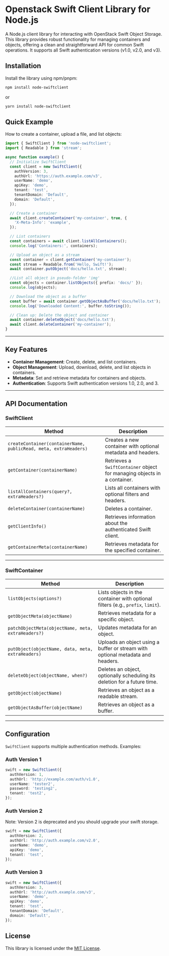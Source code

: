 # Openstack Swift Client Library for Node.js

A Node.js client library for interacting with OpenStack Swift Object Storage. This library provides robust functionality for managing containers and objects, offering a clean and straightforward API for common Swift operations.
It supports all Swift authentication versions (v1.0, v2.0, and v3).

## **Installation**

Install the library using npm/pnpm:

```bash
npm install node-swiftclient
```

or

```bash
yarn install node-swiftclient
```

## Quick Example

How to create a container, upload a file, and list objects:

```typescript
import { SwiftClient } from 'node-swiftclient';
import { Readable } from 'stream';

async function example() {
  // Initialize SwiftClient
  const client = new SwiftClient({
    authVersion: 3,
    authUrl: 'https://auth.example.com/v3',
    userName: 'demo',
    apiKey: 'demo',
    tenant: 'test',
    tenantDomain: 'Default',
    domain: 'Default',
  });

  // Create a container
  await client.createContainer('my-container', true, {
    'X-Meta-Info': 'example',
  });

  // List containers
  const containers = await client.listAllContainers();
  console.log('Containers:', containers);

  // Upload an object as a stream
  const container = client.getContainer('my-container');
  const stream = Readable.from('Hello, Swift!');
  await container.putObject('docs/hello.txt', stream);

  //List all object in pseudo-folder 'img'
  const objects = container.listObjects({ prefix: 'docs/' });
  console.log(objects);

  // Download the object as a buffer
  const buffer = await container.getObjectAsBuffer('docs/hello.txt');
  console.log('Downloaded Content:', buffer.toString());

  // Clean up: Delete the object and container
  await container.deleteObject('docs/hello.txt');
  await client.deleteContainer('my-container');
}
```

---

## Key Features

- **Container Management**: Create, delete, and list containers.
- **Object Management**: Upload, download, delete, and list objects in containers.
- **Metadata**: Set and retrieve metadata for containers and objects.
- **Authentication**: Supports Swift authentication versions 1.0, 2.0, and 3.

---

## API Documentation

### **SwiftClient**

| Method                                                           | Description                                                              |
| ---------------------------------------------------------------- | ------------------------------------------------------------------------ |
| `createContainer(containerName, publicRead, meta, extraHeaders)` | Creates a new container with optional metadata and headers.              |
| `getContainer(containerName)`                                    | Retrieves a `SwiftContainer` object for managing objects in a container. |
| `listAllContainers(query?, extraHeaders?)`                       | Lists all containers with optional filters and headers.                  |
| `deleteContainer(containerName)`                                 | Deletes a container.                                                     |
| `getClientInfo()`                                                | Retrieves information about the authenticated Swift client.              |
| `getContainerMeta(containerName)`                                | Retrieves metadata for the specified container.                          |

---

### **SwiftContainer**

| Method                                             | Description                                                                     |
| -------------------------------------------------- | ------------------------------------------------------------------------------- |
| `listObjects(options?)`                            | Lists objects in the container with optional filters (e.g., `prefix`, `limit`). |
| `getObjectMeta(objectName)`                        | Retrieves metadata for a specific object.                                       |
| `patchObjectMeta(objectName, meta, extraHeaders?)` | Updates metadata for an object.                                                 |
| `putObject(objectName, data, meta, extraHeaders)`  | Uploads an object using a buffer or stream with optional metadata and headers.  |
| `deleteObject(objectName, when?)`                  | Deletes an object, optionally scheduling its deletion for a future time.        |
| `getObject(objectName)`                            | Retrieves an object as a readable stream.                                       |
| `getObjectAsBuffer(objectName)`                    | Retrieves an object as a buffer.                                                |

---

## Configuration

`SwiftClient` supports multiple authentication methods. Examples:

### Auth Version 1

```typescript
swift = new SwiftClient({
  authVersion: 1,
  authUrl: 'http://example.com/auth/v1.0',
  userName: 'tester2',
  password: 'testing2',
  tenant: 'test2',
});
```

### Auth Version 2

Note: Version 2 is deprecated and you should upgrade your swift storage.

```typescript
swift = new SwiftClient({
  authVersion: 2,
  authUrl: 'http://auth.example.com/v2.0',
  userName: 'demo',
  apiKey: 'demo',
  tenant: 'test',
});
```

### Auth Version 3

```typescript
swift = new SwiftClient({
  authVersion: 3,
  authUrl: 'http://auth.example.com/v3',
  userName: 'demo',
  apiKey: 'demo',
  tenant: 'test',
  tenantDomain: 'Default',
  domain: 'Default',
});
```

## License

This library is licensed under the [MIT License](LICENSE).
